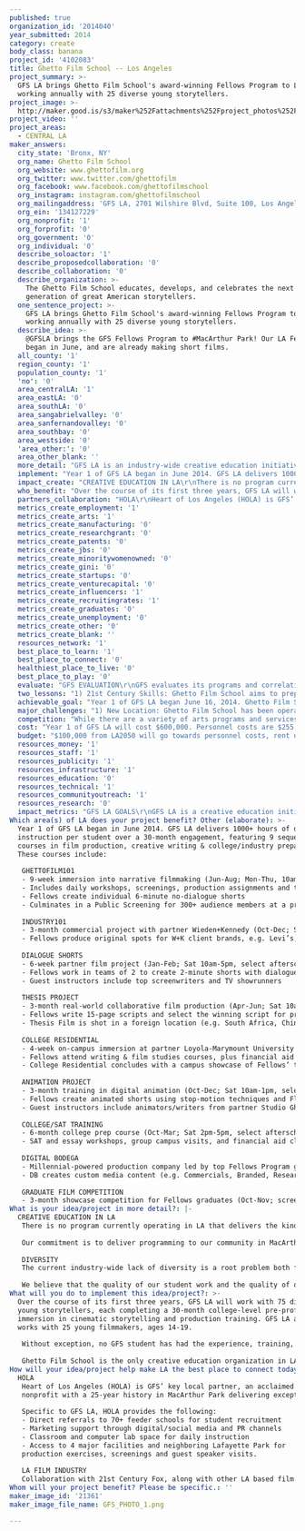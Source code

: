 ```yaml
---
published: true
organization_id: '2014040'
year_submitted: 2014
category: create
body_class: banana
project_id: '4102083'
title: Ghetto Film School -- Los Angeles
project_summary: >-
  GFS LA brings Ghetto Film School's award-winning Fellows Program to LA,
  working annually with 25 diverse young storytellers. 
project_image: >-
  http://maker.good.is/s3/maker%252Fattachments%252Fproject_photos%252Fimages%252F21361%252Fdisplay%252FGFS_PHOTO_1.png=c570x385
project_video: ''
project_areas:
  - CENTRAL LA
maker_answers:
  city_state: 'Bronx, NY'
  org_name: Ghetto Film School
  org_website: www.ghettofilm.org
  org_twitter: www.twitter.com/ghettofilm
  org_facebook: www.facebook.com/ghettofilmschool
  org_instagram: instagram.com/ghettofilmschool
  org_mailingaddress: 'GFS LA, 2701 Wilshire Blvd, Suite 100, Los Angeles, CA 90057'
  org_ein: '134127229'
  org_nonprofit: '1'
  org_forprofit: '0'
  org_government: '0'
  org_individual: '0'
  describe_soloactor: '1'
  describe_proposedcollaboration: '0'
  describe_collaboration: '0'
  describe_organization: >-
    The Ghetto Film School educates, develops, and celebrates the next
    generation of great American storytellers. 
  one_sentence_project: >-
    GFS LA brings Ghetto Film School's award-winning Fellows Program to LA,
    working annually with 25 diverse young storytellers. 
  describe_idea: >-
    @GFSLA brings the GFS Fellows Program to #MacArthur Park! Our LA Fellows
    began in June, and are already making short films. 
  all_county: '1'
  region_county: '1'
  population_county: '1'
  'no': '0'
  area_centralLA: '1'
  area_eastLA: '0'
  area_southLA: '0'
  area_sangabrielvalley: '0'
  area_sanfernandovalley: '0'
  area_southbay: '0'
  area_westside: '0'
  'area_other:': '0'
  area_other_blank: ''
  more_detail: "GFS LA is an industry-wide creative education initiative in the MacArthur Park community of LA that brings Ghetto Film School's (GFS) educational model to the west coast. GFS is an independent film organization dedicated to the development of the next generation of great American storytellers. \r\n\r\nThe project cultivates a group of diverse young storytellers who will complete a free 30-month pre-professional immersion in cinematic storytelling and production training through the GFS Fellows Program. Fellows write, direct, and edit original short films, commercials, animations, and other creative content, studying under top filmmakers and industry experts.\r\n"
  implement: "Year 1 of GFS LA began in June 2014. GFS LA delivers 1000+ hours of direct instruction per student over a 30-month engagement, featuring 9 sequential courses in film production, creative writing & college/industry preparation. These courses include:\r\n\r\nGHETTOFILM101\r\n- 9-week immersion into narrative filmmaking (Jun-Aug; Mon-Thu, 10am-5pm)\r\n- Includes daily workshops, screenings, production assignments and talks from top filmmakers\r\n- Fellows create individual 6-minute no-dialogue shorts\r\n- Culminates in a Public Screening for 300+ audience members at a prominent LA theater\r\n\r\nINDUSTRY101\r\n- 3-month commercial project with partner Wieden+Kennedy (Oct-Dec; Sat 10am-5pm, select afterschool)\r\n- Fellows produce original spots for W+K client brands, e.g. Levi’s, Jordan, Target\r\n\r\nDIALOGUE SHORTS\r\n- 6-week partner film project (Jan-Feb; Sat 10am-5pm, select afterschool)\r\n- Fellows work in teams of 2 to create 2-minute shorts with dialogue\r\n- Guest instructors include top screenwriters and TV showrunners\r\n\r\nTHESIS PROJECT\r\n- 3-month real-world collaborative film production (Apr-Jun; Sat 10am-5pm, select afterschool)\r\n- Fellows write 15-page scripts and select the winning script for production, then compete for crew positions (e.g. director, cinematographer, editor) while receiving specialized training in these areas\r\n- Thesis Film is shot in a foreign location (e.g. South Africa, China, Uganda, Brazil) and premieres at a major LA venue\r\n\r\nCOLLEGE RESIDENTIAL\r\n- 4-week on-campus immersion at partner Loyola-Marymount University (Jul; Sun-Sat, all-day)\r\n- Fellows attend writing & film studies courses, plus financial aid and essay support\r\n- College Residential concludes with a campus showcase of Fellows’ top creative work\r\n\r\nANIMATION PROJECT\r\n- 3-month training in digital animation (Oct-Dec; Sat 10am-1pm, select afterschool)\r\n- Fellows create animated shorts using stop-motion techniques and Flash software\r\n- Guest instructors include animators/writers from partner Studio Ghibli\r\n\r\nCOLLEGE/SAT TRAINING\r\n- 6-month college prep course (Oct-Mar; Sat 2pm-5pm, select afterschool)\r\n- SAT and essay workshops, group campus visits, and financial aid classes\r\n\r\nDIGITAL BODEGA\r\n- Millennial-powered production company led by top Fellows Program graduates\r\n- DB creates custom media content (e.g. Commercials, Branded, Research) \r\n\r\nGRADUATE FILM COMPETITION\r\n- 3-month showcase competition for Fellows graduates (Oct-Nov; screening in Dec)"
  impact_create: "CREATIVE EDUCATION IN LA\r\nThere is no program currently operating in LA that delivers the kind of service that GFS LA does: free, rigorous, high-quality creative education for diverse teenage storytellers, grounded in cinema studies and real-world production training. \r\n\r\nOur commitment is to deliver programming to our community in MacArthur Park (the most densely populated region in the US west of the Mississippi), and to students throughout all of LA County, and to connect homegrown talent in LA to lifelong creative and professional opportunities in the film, media and entertainment industries that are based here. \r\n\r\nDIVERSITY\r\nThe current industry-wide lack of diversity is a root problem both for the creative industries and for underrepresented groups seeking authentic access to professional opportunities in a wide variety of creative fields, particularly in Los Angeles. \r\n\r\nWe believe that the quality of our student work and the quality of our programming enables substantive change by connecting two populations that lack the ability to connect with each other: a vast pool of eager creative talent throughout Los Angeles and film and media businesses that are eager to recruit new voices from underrepresented backgrounds. \r\n"
  who_benefit: "Over the course of its first three years, GFS LA will work with 75 diverse young storytellers, each completing a 30-month college-level pre-professional immersion in cinematic storytelling and production training. GFS LA annually works with 25 young filmmakers, ages 14-19. \r\n\r\nWithout exception, no GFS student has had the experience, training, family connections or financial ability to independently pursue a career in filmmaking. Enrollment is free for all students.\r\n\r\nGhetto Film School is the only creative education organization in LA with the stated goal of connecting emerging filmmakers of color to careers in film, media and creative industries.\r\n"
  partners_collaboration: "HOLA\r\nHeart of Los Angeles (HOLA) is GFS’ key local partner, an acclaimed \r\nnonprofit with a 25-year history in MacArthur Park delivering exceptional  programs in academics, arts and athletics to 2400 youth annually. HOLA's knowledge of Los Angeles and experience working with young people in MacArthur Park is critical for GFS LA's first season in Los Angeles, as Ghetto Film School brings 15 years of experience in the South Bronx to the west coast for the first time.  \r\n\r\nSpecific to GFS LA, HOLA provides the following:\r\n- Direct referrals to 70+ feeder schools for student recruitment\r\n- Marketing support through digital/social media and PR channels\r\n- Classroom and computer lab space for daily instruction\r\n- Access to 4 major facilities and neighboring Lafayette Park for \r\nproduction exercises, screenings and guest speaker visits.  \r\n\r\nLA FILM INDUSTRY\r\nCollaboration with 21st Century Fox, along with other LA based film studios and partners in the film industry, is essential to the success of GFS LA. GFS LA students will participate in regular site visits to studio lots, development offices and post houses, weekly trips to top LA cinemas, museums and art galleries, and an international production trip during the annual GFS LA Thesis Project."
  metrics_create_employment: '1'
  metrics_create_arts: '1'
  metrics_create_manufacturing: '0'
  metrics_create_researchgrant: '0'
  metrics_create_patents: '0'
  metrics_create_jbs: '0'
  metrics_create_minoritywomenowned: '0'
  metrics_create_gini: '0'
  metrics_create_startups: '0'
  metrics_create_venturecapital: '0'
  metrics_create_influencers: '1'
  metrics_create_recruitingrates: '1'
  metrics_create_graduates: '0'
  metrics_create_unemployment: '0'
  metrics_create_other: '0'
  metrics_create_blank: ''
  resources_network: '1'
  best_place_to_learn: '1'
  best_place_to_connect: '0'
  healthiest_place_to_live: '0'
  best_place_to_play: '0'
  evaluate: "GFS EVALUATION\r\nGFS evaluates its programs and correlative student performance on the basis of students’ creative work. GFS is a Product Focused organization; while we acknowledge the importance of Process, we place emphasis on the final outcome of a project rather than the effort demonstrated in the process of creating it. \r\n\r\nThis encourages our students to understand that advancing in creative industries is a direct reflection of the “job well done” and not just the work involved. This approach is meritocratic, and emphasizes meeting deadlines, problem solving and accountability – a radical departure from the way teens are educated today.\r\n\r\nCREATIVE WORK\r\nGFS uses the following to evaluate the success of GFS LA:\r\n- All 25 students create 6-minute non-dialogue shorts\r\n- All 25 students produce original commercial spots\r\n- All 25 students create 2-minute dialogue shorts (in teams of 2)\r\n- All 25 students write a 15-page script\r\n- All 25 students create animated shorts\r\n- All 25 students complete 6-month SAT Prep Course\r\n\r\n\r\nACADEMIC SUCCESS\r\nGFS also uses the following metrics to measure  the success of GFS LA: \r\n- 100% of GFS LA Fellows graduate from high school\r\n- 100% of GFS LA Fellows are accepted to college\r\n\r\nA 2012 study found that students who attend GFS’ programs graduate from high school at double the rate of their peers and more than 80% of GFS alumni go on to enroll in college. Students have been accepted to prominent universities and colleges (recent examples include Columbia University, NYU/Tisch School of the Arts, and Oberlin College). \r\n\r\n\r\n"
  two_lessons: "1) 21st Century Skills: Ghetto Film School aims to prepare its students for the workforce and industries of the 21st Century. According to recent research and writing like that of Daniel Pink (\"Drive\"), knowledge-based competencies are quickly becoming obsolete. We do not know what kind of innovation the 21st Century will bring, but we do know that creativity is immune to obsolescence. It is imperative to teach creative skills such as writing, storytelling, graphics, design and presentation in order to help participants better navigate future opportunities across a broader range of creative industries.\r\n\r\n2) High Expectations: Over the past fifteen years, Ghetto Film School has developed a culture and theory of change grounded in High Expectations for our students, which mirrors the realities of creative industries. We have learned that this is essential to the efficacy of creative education, and that no curriculum is complete without a culture that sustains it. One cannot exist without the other, and the GFS ethos is as essential to the study of film as the films themselves. Learning a skill set cannot be accomplished through content alone, and students must also acquire the necessary attitude and behavioral skills that accompany the technical and critical thinking skills.  "
  achievable_goal: "Year 1 of GFS LA began June 16, 2014. Ghetto Film School's Los Angeles office is run by a dedicated staff committed to overseeing the implementation of the Fellows Program in Los Angeles. \r\n\r\nGFS LA is run by Executive Director Stosh Mintek, who has over 10 years experience leading GFS programs & development. Mr. Mintek oversaw the launch of GFS LA, and is currently in charge of its design, publicity, & fundraising. \r\n\r\nThe GFSLA Program Coordinator, Alvy Johnson, is a GFS alumna with over six years of experience leading GFS classes & Thesis Trips abroad. She oversees recruitment, instruction, and pedagogy. \r\n\r\nThe Program is also assisted by Teaching Artists, Filmmakers in Residence, and an Industry and College Coordinator. Essential to instruction are the many visiting Guest Artists --- working directors, producers screenwriters, cinematographers, and editors working in the industry (2014 Guest Artists include David O. Russell, Catherine Hardwicke, Ken Ziffren, among many others). \r\n\r\nWith support from industry partners and professionals, GFS LA has unprecedented access to the film industry in Los Angeles. Using the award-winning curriculum developed over the past fifteen years in New York City, GFS LA will continue to serve 25 young Los Angeles filmmakers annually.  "
  major_challenges: "1) New Location: Ghetto Film School has been operating in the South Bronx section of New York City for the past fifteen years, and our MacArthur Park location is an expansion of our operation to the west coast. In order to make sure that we develop roots in the community, we have connected with community leaders -- including Heart of Los Angeles (HOLA), an acclaimed non-profit organization that empowers thousands of local youth. By partnering with HOLA, GFS hopes to develop lasting relationships with other artistic groups and non-profits, as well as expand our outreach to the youth in Los Angeles.\r\n\r\n2) Sustainability of Culture: As we expand, it is crucial that Ghetto Film School maintain the same culture and model that has been so successful for the past fifteen years. If our curriculum is to be truly replicable, we need to ensure that all elements of the model are maintained and implemented by all new teachers and administrators. In order to accomplish this, GFS is establishing a new series of orientation and staff training sessions that will work to establish and generate in all GFS staff the culture that makes Ghetto Film School's creative education model unique and effective. "
  competition: "While there are a variety of arts programs and services for youth in LA, none of them use our model, which:\r\n\r\na) involves a deep, long-term commitment of resources and training to a select pool of diverse teenage storytellers;\r\n\r\nb) connects program participants directly with industry leaders (David O. Russell, Lee Daniels, Peter Rice, Greg Mooradian, Jeremy Kramer, etc) who teach workshops and courses that engage filmmaking as a creative, academic and professional practice;\r\n\r\nc) effectively and exclusively teaches narrative filmmaking, because we believe that narrative filmmaking incorporates all areas of creative expression and developing valuable transferable skills. \r\n\r\nOther points that make GFS unique include:\r\na) an explicit goal to connect young people from diverse backgrounds to professional opportunities across creative fields;\r\n\r\nb) a theory of change grounded in High Expectations for our students, mirroring the realities of creative industries.\r\n\r\nThis approach – combined with a visionary Board of Directors and Filmmaker Council, industry-­grade technology resources, and direct access to global film and media businesses – enables GFS to achieve a unique kind of performance as a creative education institution."
  cost: "Year 1 of GFS LA will cost $600,000. Personnel costs are $255,300, OTPS are $244,700, and GFS Overhead is $100,000. \r\n\r\n21st Century Fox is the lead sponsor for GFS LA and will provide funding for a significant portion of GFS LA's first year of operation. \r\n\r\nOther pending and confirmed funders include Telemundo, Bloomberg, Hollywood Foreign Press Association, and News Corporation. "
  budget: "$100,000 from LA2050 will go towards personnel costs, rent of the space in MacArthur Park, and film equipment.\r\n\r\n$40,000 -- GFS LA Executive Director Salary ($105,000)\r\n$30,000 -- Rent ($4k/month x 13months in Year 1 = $52,000)\r\n$30,000 -- Equipment ($52,000)"
  resources_money: '1'
  resources_staff: '1'
  resources_publicity: '1'
  resources_infrastructure: '1'
  resources_education: '0'
  resources_technical: '1'
  resources_communityoutreach: '1'
  resources_research: '0'
  impact_metrics: "GFS LA GOALS\r\nGFS LA is a creative education initiative with the purpose of engaging  young people in Los Angeles with an immersive and demanding curriculum. The Ghetto Film School Fellows Program brings rigorous arts training to young people and areas not typically targeted with such training, fostering a relationship between a diverse group of young filmmakers and the film and creative industries. \r\n\r\nCREATIVE EDUCATION\r\nAs the historic emphasis on industrial and purely analytical skill-sets fades, the United States’ public education system is in serious need of an infusion of innovation to remain globally competitive in the 21st Century. \r\n\r\nFilmmaking serves as a powerful vehicle for delivering this outcome. It is a collaborative, industrial art form that requires the ability to conceive, design, communicate, plan, execute and evaluate. Such an education broadens perspectives and provides a strong foundation for the successful pursuit of aspirations in any field. The ability to think creatively – to use versatile, innovative, and expressive skill-sets – is crucial in creating the kind of products and projects that will flourish in the 21st Century. \r\n\r\nGFS is a pioneer in the field of creative education, building an award-winning, replicable model for all participants in the American education system. "
Which area(s) of LA does your project benefit? Other (elaborate): >-
  Year 1 of GFS LA began in June 2014. GFS LA delivers 1000+ hours of direct
  instruction per student over a 30-month engagement, featuring 9 sequential
  courses in film production, creative writing & college/industry preparation.
  These courses include:
   
   GHETTOFILM101
   - 9-week immersion into narrative filmmaking (Jun-Aug; Mon-Thu, 10am-5pm)
   - Includes daily workshops, screenings, production assignments and talks from top filmmakers
   - Fellows create individual 6-minute no-dialogue shorts
   - Culminates in a Public Screening for 300+ audience members at a prominent LA theater
   
   INDUSTRY101
   - 3-month commercial project with partner Wieden+Kennedy (Oct-Dec; Sat 10am-5pm, select afterschool)
   - Fellows produce original spots for W+K client brands, e.g. Levi’s, Jordan, Target
   
   DIALOGUE SHORTS
   - 6-week partner film project (Jan-Feb; Sat 10am-5pm, select afterschool)
   - Fellows work in teams of 2 to create 2-minute shorts with dialogue
   - Guest instructors include top screenwriters and TV showrunners
   
   THESIS PROJECT
   - 3-month real-world collaborative film production (Apr-Jun; Sat 10am-5pm, select afterschool)
   - Fellows write 15-page scripts and select the winning script for production, then compete for crew positions (e.g. director, cinematographer, editor) while receiving specialized training in these areas
   - Thesis Film is shot in a foreign location (e.g. South Africa, China, Uganda, Brazil) and premieres at a major LA venue
   
   COLLEGE RESIDENTIAL
   - 4-week on-campus immersion at partner Loyola-Marymount University (Jul; Sun-Sat, all-day)
   - Fellows attend writing & film studies courses, plus financial aid and essay support
   - College Residential concludes with a campus showcase of Fellows’ top creative work
   
   ANIMATION PROJECT
   - 3-month training in digital animation (Oct-Dec; Sat 10am-1pm, select afterschool)
   - Fellows create animated shorts using stop-motion techniques and Flash software
   - Guest instructors include animators/writers from partner Studio Ghibli
   
   COLLEGE/SAT TRAINING
   - 6-month college prep course (Oct-Mar; Sat 2pm-5pm, select afterschool)
   - SAT and essay workshops, group campus visits, and financial aid classes
   
   DIGITAL BODEGA
   - Millennial-powered production company led by top Fellows Program graduates
   - DB creates custom media content (e.g. Commercials, Branded, Research) 
   
   GRADUATE FILM COMPETITION
   - 3-month showcase competition for Fellows graduates (Oct-Nov; screening in Dec)
What is your idea/project in more detail?: |-
  CREATIVE EDUCATION IN LA
   There is no program currently operating in LA that delivers the kind of service that GFS LA does: free, rigorous, high-quality creative education for diverse teenage storytellers, grounded in cinema studies and real-world production training. 
   
   Our commitment is to deliver programming to our community in MacArthur Park (the most densely populated region in the US west of the Mississippi), and to students throughout all of LA County, and to connect homegrown talent in LA to lifelong creative and professional opportunities in the film, media and entertainment industries that are based here. 
   
   DIVERSITY
   The current industry-wide lack of diversity is a root problem both for the creative industries and for underrepresented groups seeking authentic access to professional opportunities in a wide variety of creative fields, particularly in Los Angeles. 
   
   We believe that the quality of our student work and the quality of our programming enables substantive change by connecting two populations that lack the ability to connect with each other: a vast pool of eager creative talent throughout Los Angeles and film and media businesses that are eager to recruit new voices from underrepresented backgrounds.
What will you do to implement this idea/project?: >-
  Over the course of its first three years, GFS LA will work with 75 diverse
  young storytellers, each completing a 30-month college-level pre-professional
  immersion in cinematic storytelling and production training. GFS LA annually
  works with 25 young filmmakers, ages 14-19. 
   
   Without exception, no GFS student has had the experience, training, family connections or financial ability to independently pursue a career in filmmaking. Enrollment is free for all students.
   
   Ghetto Film School is the only creative education organization in LA with the stated goal of connecting emerging filmmakers of color to careers in film, media and creative industries.
How will your idea/project help make LA the best place to connect today? In LA2050?: |-
  HOLA
   Heart of Los Angeles (HOLA) is GFS’ key local partner, an acclaimed 
   nonprofit with a 25-year history in MacArthur Park delivering exceptional programs in academics, arts and athletics to 2400 youth annually. HOLA's knowledge of Los Angeles and experience working with young people in MacArthur Park is critical for GFS LA's first season in Los Angeles, as Ghetto Film School brings 15 years of experience in the South Bronx to the west coast for the first time. 
   
   Specific to GFS LA, HOLA provides the following:
   - Direct referrals to 70+ feeder schools for student recruitment
   - Marketing support through digital/social media and PR channels
   - Classroom and computer lab space for daily instruction
   - Access to 4 major facilities and neighboring Lafayette Park for 
   production exercises, screenings and guest speaker visits. 
   
   LA FILM INDUSTRY
   Collaboration with 21st Century Fox, along with other LA based film studios and partners in the film industry, is essential to the success of GFS LA. GFS LA students will participate in regular site visits to studio lots, development offices and post houses, weekly trips to top LA cinemas, museums and art galleries, and an international production trip during the annual GFS LA Thesis Project.
Whom will your project benefit? Please be specific.: ''
maker_image_id: '21361'
maker_image_file_name: GFS_PHOTO_1.png

---
```

